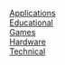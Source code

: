 [Applications](Applications/index.html)<br>
[Educational](Educational/index.html)<br>
[Games](Games/index.html)<br>
[Hardware](Hardware/index.html)<br>
[Technical](Technical/index.html)<br>
